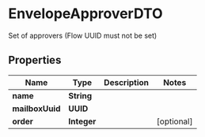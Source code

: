 

# EnvelopeApproverDTO

Set of approvers (Flow UUID must not be set)

## Properties

| Name | Type | Description | Notes |
|------------ | ------------- | ------------- | -------------|
|**name** | **String** |  |  |
|**mailboxUuid** | **UUID** |  |  |
|**order** | **Integer** |  |  [optional] |



